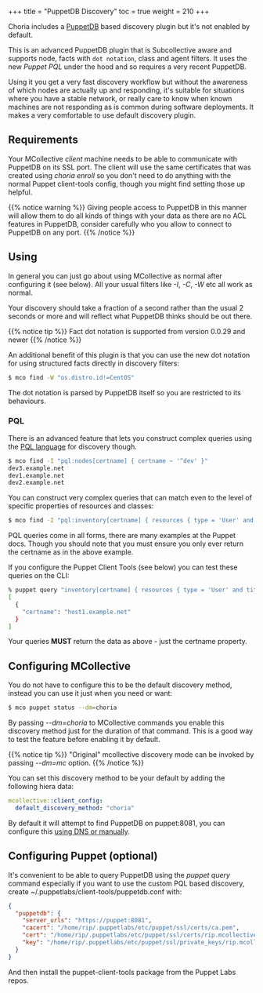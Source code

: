 +++
title = "PuppetDB Discovery"
toc = true
weight = 210
+++

Choria includes a [PuppetDB](https://docs.puppet.com/puppetdb/) based discovery plugin but it's not enabled by default.

This is an advanced PuppetDB plugin that is Subcollective aware and supports node, facts with `dot notation`, class and agent filters. It uses the new _Puppet PQL_ under the hood and so requires a very recent PuppetDB.

Using it you get a very fast discovery workflow but without the awareness of which nodes are actually up and responding, it's suitable for situations where you have a stable network, or really care to know when known machines are not responding as is common during software deployments. It makes a very comfortable to use default discovery plugin.

## Requirements

Your MCollective _client_ machine needs to be able to communicate with PuppetDB on its SSL port. The client will use the same certificates that was created using *choria enroll* so you don't need to do anything with the normal Puppet client-tools config, though you might find setting those up helpful.

{{% notice warning %}}
Giving people access to PuppetDB in this manner will allow them to do all kinds of things with your data as there are no ACL features in PuppetDB, consider carefully who you allow to connect to PuppetDB on any port.
{{% /notice %}}

## Using

In general you can just go about using MCollective as normal after configuring it (see below).  All your usual filters like _-I_, _-C_, _-W_ etc all work as normal.

Your discovery should take a fraction of a second rather than the usual 2 seconds or more and will reflect what PuppetDB thinks should be out there.

{{% notice tip %}}
Fact dot notation is supported from version 0.0.29 and newer
{{% /notice %}}

An additional benefit of this plugin is that you can use the new dot notation for using structured facts directly in discovery filters:

```bash
$ mco find -W "os.distro.id!=CentOS"
```

The dot notation is parsed by PuppetDB itself so you are restricted to its behaviours.


### PQL
There is an advanced feature that lets you construct complex queries using the [PQL language](https://docs.puppet.com/puppetdb/latest/api/query/v4/pql.html) for discovery though.

```bash
$ mco find -I "pql:nodes[certname] { certname ~ '^dev' }"
dev3.example.net
dev1.example.net
dev2.example.net
```

You can construct very complex queries that can match even to the level of specific properties of resources and classes:

```bash
$ mco find -I "pql:inventory[certname] { resources { type = 'User' and title = 'rip' and parameters.ensure = 'present'}}"
```

PQL queries come in all forms, there are many examples at the Puppet docs. Though you should note that you must ensure you only ever return the certname as in the above example.

If you configure the Puppet Client Tools (see below) you can test these queries on the CLI:

```bash
% puppet query "inventory[certname] { resources { type = 'User' and title = 'rip' and parameters.ensure = 'present'}}"
[
  {
    "certname": "host1.example.net"
  }
]
```

Your queries **MUST** return the data as above - just the certname property.

## Configuring MCollective

You do not have to configure this to be the default discovery method, instead you can use it just when you need or want:

```bash
$ mco puppet status --dm=choria
```

By passing _--dm=choria_ to MCollective commands you enable this discovery method just for the duration of that command.  This is a good way to test the feature before enabling it by default.

{{% notice tip %}}
"Original" mcollective discovery mode can be invoked by passing _--dm=mc_ option.
{{% /notice %}}

You can set this discovery method to be your default by adding the following hiera data:

```yaml
mcollective::client_config:
  default_discovery_method: "choria"
```

By default it will attempt to find PuppetDB on puppet:8081, you can configure this [using DNS or manually](../../deployment/dns/).

## Configuring Puppet (optional)

It's convenient to be able to query PuppetDB using the _puppet query_ command especially if you want to use the custom PQL based discovery, create ~/.puppetlabs/client-tools/puppetdb.conf with:

```json
{
  "puppetdb": {
    "server_urls": "https://puppet:8081",
    "cacert": "/home/rip/.puppetlabs/etc/puppet/ssl/certs/ca.pem",
    "cert": "/home/rip/.puppetlabs/etc/puppet/ssl/certs/rip.mcollective.pem",
    "key": "/home/rip/.puppetlabs/etc/puppet/ssl/private_keys/rip.mcollective.pem"
  }
}
```

And then install the puppet-client-tools package from the Puppet Labs repos.
